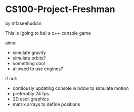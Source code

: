 # CS100-Project-Freshman
by mfaseehuddin
  
This is (going to be) a c++ console game

aims:
  - simulate gravity
  - simulate orbits?
  - something cool
  - allowed to use engines?
    
if not:
  - contiously updating console window to simulate motion
  - preferably 24 fps
  - 2D ascii graphics
  - matrix arrays to define positions
 
